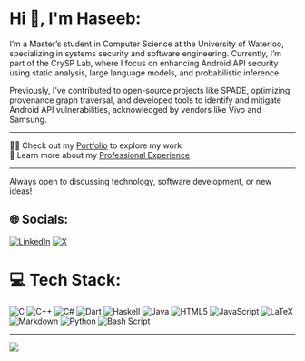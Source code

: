 # Hi 👋, I'm Haseeb:
I’m a Master’s student in Computer Science at the University of Waterloo, specializing in systems security and software engineering. Currently, I’m part of the CrySP Lab, where I focus on enhancing Android API security using static analysis, large language models, and probabilistic inference.

Previously, I’ve contributed to open-source projects like SPADE, optimizing provenance graph traversal, and developed tools to identify and mitigate Android API vulnerabilities, acknowledged by vendors like Vivo and Samsung.

---

👨‍💻 Check out my [Portfolio](https://cs.uwaterloo.ca/~hfaheem/) to explore my work  
📄 Learn more about my [Professional Experience](https://cs.uwaterloo.ca/~hfaheem/assets/Resume_Haseeb.pdf)  

---
Always open to discussing technology, software development, or new ideas!

## 🌐 Socials:
[![LinkedIn](https://img.shields.io/badge/LinkedIn-%230077B5.svg?logo=linkedin&logoColor=white)](https://linkedin.com/in/haseeburrrehman) [![X](https://img.shields.io/badge/X-black.svg?logo=X&logoColor=white)](https://x.com/haseeburehman_) 

# 💻 Tech Stack:
![C](https://img.shields.io/badge/c-%2300599C.svg?style=for-the-badge&logo=c&logoColor=white) ![C++](https://img.shields.io/badge/c++-%2300599C.svg?style=for-the-badge&logo=c%2B%2B&logoColor=white) ![C#](https://img.shields.io/badge/c%23-%23239120.svg?style=for-the-badge&logo=csharp&logoColor=white) ![Dart](https://img.shields.io/badge/dart-%230175C2.svg?style=for-the-badge&logo=dart&logoColor=white) ![Haskell](https://img.shields.io/badge/Haskell-5e5086?style=for-the-badge&logo=haskell&logoColor=white) ![Java](https://img.shields.io/badge/java-%23ED8B00.svg?style=for-the-badge&logo=openjdk&logoColor=white) ![HTML5](https://img.shields.io/badge/html5-%23E34F26.svg?style=for-the-badge&logo=html5&logoColor=white) ![JavaScript](https://img.shields.io/badge/javascript-%23323330.svg?style=for-the-badge&logo=javascript&logoColor=%23F7DF1E) ![LaTeX](https://img.shields.io/badge/latex-%23008080.svg?style=for-the-badge&logo=latex&logoColor=white) ![Markdown](https://img.shields.io/badge/markdown-%23000000.svg?style=for-the-badge&logo=markdown&logoColor=white) ![Python](https://img.shields.io/badge/python-3670A0?style=for-the-badge&logo=python&logoColor=ffdd54) ![Bash Script](https://img.shields.io/badge/bash_script-%23121011.svg?style=for-the-badge&logo=gnu-bash&logoColor=white)

---
[![](https://visitcount.itsvg.in/api?id=haseeburrehmanfaheem&icon=0&color=0)](https://visitcount.itsvg.in)

<!-- Proudly created with GPRM ( https://gprm.itsvg.in ) -->
